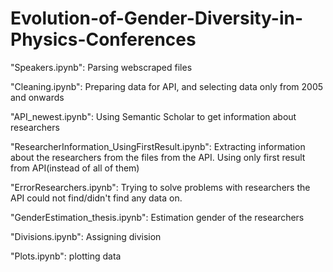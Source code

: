 # Evolution-of-Gender-Diversity-in-Physics-Conferences


"Speakers.ipynb": Parsing webscraped files 

"Cleaning.ipynb": Preparing data for API, and selecting data only from 2005 and onwards

"API_newest.ipynb": Using Semantic Scholar to get information about researchers

"ResearcherInformation_UsingFirstResult.ipynb": Extracting information about the researchers from the files from the API. Using only first result from API(instead of all of them)

"ErrorResearchers.ipynb": Trying to solve problems with researchers the API could not find/didn't find any data on. 

"GenderEstimation_thesis.ipynb": Estimation gender of the researchers

"Divisions.ipynb": Assigning division

"Plots.ipynb": plotting data
